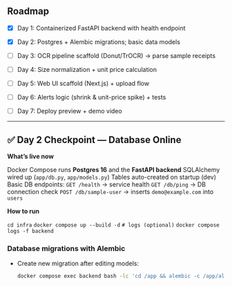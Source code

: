 ## Roadmap

- [x] Day 1: Containerized FastAPI backend with health endpoint
- [x] Day 2: Postgres + Alembic migrations; basic data models
- [ ] Day 3: OCR pipeline scaffold (Donut/TrOCR) → parse sample receipts
- [ ] Day 4: Size normalization + unit price calculation
- [ ] Day 5: Web UI scaffold (Next.js) + upload flow
- [ ] Day 6: Alerts logic (shrink & unit-price spike) + tests
- [ ] Day 7: Deploy preview + demo video


---


## ✅ Day 2 Checkpoint — Database Online

**What’s live now**

Docker Compose runs **Postgres 16** and the **FastAPI backend**
SQLAlchemy wired up (`app/db.py`, `app/models.py`)
Tables auto-created on startup (dev)
Basic DB endpoints:
`GET /health` → service health
`GET /db/ping` → DB connection check
`POST /db/sample-user` → inserts `demo@example.com` into `users`

**How to run**

`cd infra`
`docker compose up --build -d`
`# logs (optional)`
`docker compose logs -f backend`


### Database migrations with Alembic

- Create new migration after editing models:
  ```bash
  docker compose exec backend bash -lc 'cd /app && alembic -c /app/alembic.ini revision --autogenerate -m "describe change"'
